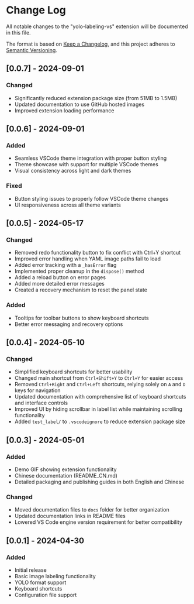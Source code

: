 # Change Log

All notable changes to the "yolo-labeling-vs" extension will be documented in this file.

The format is based on [Keep a Changelog](http://keepachangelog.com/),
and this project adheres to [Semantic Versioning](http://semver.org/).

## [0.0.7] - 2024-09-01

### Changed
- Significantly reduced extension package size (from 51MB to 1.5MB)
- Updated documentation to use GitHub hosted images
- Improved extension loading performance

## [0.0.6] - 2024-09-01

### Added
- Seamless VSCode theme integration with proper button styling
- Theme showcase with support for multiple VSCode themes
- Visual consistency across light and dark themes

### Fixed
- Button styling issues to properly follow VSCode theme changes
- UI responsiveness across all theme variants

## [0.0.5] - 2024-05-17

### Changed
- Removed redo functionality button to fix conflict with Ctrl+Y shortcut
- Improved error handling when YAML image paths fail to load
- Added error tracking with a `_hasError` flag
- Implemented proper cleanup in the `dispose()` method
- Added a reload button on error pages
- Added more detailed error messages
- Created a recovery mechanism to reset the panel state

### Added
- Tooltips for toolbar buttons to show keyboard shortcuts
- Better error messaging and recovery options

## [0.0.4] - 2024-05-10

### Changed
- Simplified keyboard shortcuts for better usability
- Changed main shortcut from `Ctrl+Shift+Y` to `Ctrl+Y` for easier access
- Removed `Ctrl+Right` and `Ctrl+Left` shortcuts, relying solely on `A` and `D` keys for navigation
- Updated documentation with comprehensive list of keyboard shortcuts and interface controls
- Improved UI by hiding scrollbar in label list while maintaining scrolling functionality
- Added `test_label/` to `.vscodeignore` to reduce extension package size

## [0.0.3] - 2024-05-01

### Added
- Demo GIF showing extension functionality
- Chinese documentation (README_CN.md)
- Detailed packaging and publishing guides in both English and Chinese

### Changed
- Moved documentation files to `docs` folder for better organization
- Updated documentation links in README files
- Lowered VS Code engine version requirement for better compatibility

## [0.0.1] - 2024-04-30

### Added
- Initial release
- Basic image labeling functionality
- YOLO format support
- Keyboard shortcuts
- Configuration file support